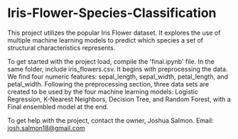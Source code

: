 # Iris-Flower-Species-Classification
This project utilizes the popular Iris Flower dataset. It explores the use of multiple machine learning models to predict which species a set of structural characteristics represents.

To get started with the project load, compile the 'final.ipynb' file. In the same folder, include iris_flowers.csv. It begins with preprocessing the data. We find four numeric features: sepal_length, sepal_width, petal_length, and petal_width. Following the preprocessing section, three data sets are created to be used by the four machine learning models: Logistic Regression, K-Nearest Neighbors, Decision Tree, and Random Forest, with a Final ensembled model at the end.

To get help with the project, contact the owner, Joshua Salmon.
Email: josh.salmon18@gmail.com 
